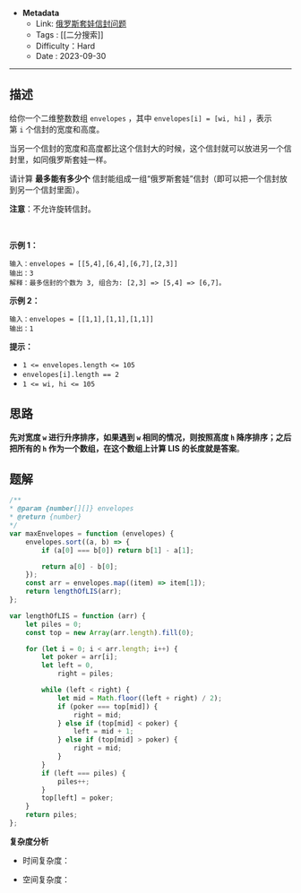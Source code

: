 - **Metadata**
	- Link: [俄罗斯套娃信封问题](https://leetcode.cn/problems/russian-doll-envelopes/description/ "https://leetcode.cn/problems/russian-doll-envelopes/description/")
	- Tags : [[二分搜索]]
	- Difficulty：Hard
	- Date : 2023-09-30
---
## 描述

给你一个二维整数数组 `envelopes` ，其中 `envelopes[i] = [wi, hi]` ，表示第 `i` 个信封的宽度和高度。

当另一个信封的宽度和高度都比这个信封大的时候，这个信封就可以放进另一个信封里，如同俄罗斯套娃一样。

请计算 **最多能有多少个** 信封能组成一组“俄罗斯套娃”信封（即可以把一个信封放到另一个信封里面）。

**注意**：不允许旋转信封。

 

**示例 1：**

```
输入：envelopes = [[5,4],[6,4],[6,7],[2,3]]
输出：3
解释：最多信封的个数为 3, 组合为: [2,3] => [5,4] => [6,7]。
```

**示例 2：**

```
输入：envelopes = [[1,1],[1,1],[1,1]]
输出：1
```

**提示：**

- `1 <= envelopes.length <= 105`
- `envelopes[i].length == 2`
- `1 <= wi, hi <= 105`

## 思路

**先对宽度 `w` 进行升序排序，如果遇到 `w` 相同的情况，则按照高度 `h` 降序排序；之后把所有的 `h` 作为一个数组，在这个数组上计算 LIS 的长度就是答案**。

## 题解

```js
/**
* @param {number[][]} envelopes
* @return {number}
*/
var maxEnvelopes = function (envelopes) {
    envelopes.sort((a, b) => {
        if (a[0] === b[0]) return b[1] - a[1];

        return a[0] - b[0];
    });
    const arr = envelopes.map((item) => item[1]);
    return lengthOfLIS(arr);
};

var lengthOfLIS = function (arr) {
    let piles = 0;
    const top = new Array(arr.length).fill(0);

    for (let i = 0; i < arr.length; i++) {
        let poker = arr[i];
        let left = 0,
            right = piles;

        while (left < right) {
            let mid = Math.floor((left + right) / 2);
            if (poker === top[mid]) {
                right = mid;
            } else if (top[mid] < poker) {
                left = mid + 1;
            } else if (top[mid] > poker) {
                right = mid;
            }
        }
        if (left === piles) {
            piles++;
        }
        top[left] = poker;
    }
    return piles;
};
```

**复杂度分析**

- 时间复杂度：

- 空间复杂度：